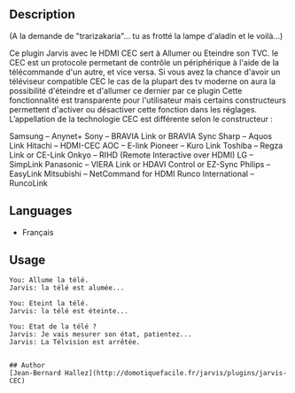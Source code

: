 <!---
IMPORTANT
=========
This README.md is displayed in the WebStore as well as within Jarvis app
Please do not change the structure of this file
Fill-in Description, Usage & Author sections
Make sure to rename the [en] folder into the language code your plugin is written in (ex: fr, es, de, it...)
For multi-language plugin:
- clone the language directory and translate commands/functions.sh
- optionally write the Description / Usage sections in several languages
-->
## Description
(A la demande de "trarizakaria"... tu as frotté la lampe d'aladin et le voilà...)

Ce plugin Jarvis avec le HDMI CEC sert à Allumer ou Eteindre son TVC.
le CEC est un protocole permetant de contrôle un périphérique à l'aide de la télécommande d'un autre, et vice versa. 
Si vous avez la chance d'avoir un téléviseur compatible CEC le cas de la plupart des tv moderne on aura la possibilité d'éteindre et d'allumer ce dernier par ce plugin 
Cette fonctionnalité est transparente pour l'utilisateur mais certains constructeurs permettent d'activer ou désactiver cette fonction dans les réglages. 
L’appellation de la technologie CEC est différente selon le constructeur :

Samsung – Anynet+
Sony – BRAVIA Link or BRAVIA Sync
Sharp – Aquos Link
Hitachi – HDMI-CEC
AOC – E-link
Pioneer – Kuro Link
Toshiba – Regza Link or CE-Link
Onkyo – RIHD (Remote Interactive over HDMI)
LG – SimpLink
Panasonic – VIERA Link or HDAVI Control or EZ-Sync
Philips – EasyLink
Mitsubishi – NetCommand for HDMI
Runco International – RuncoLink

## Languages

* Français


## Usage

```
You: Allume la télé.
Jarvis: la télé est alumée...

You: Eteint la télé.
Jarvis: la télé est éteinte...

You: Etat de la télé ? 
Jarvis: Je vais mesurer son état, patientez...
Jarvis: La Télvision est arrêtée.


## Author
[Jean-Bernard Hallez](http://domotiquefacile.fr/jarvis/plugins/jarvis-CEC)

